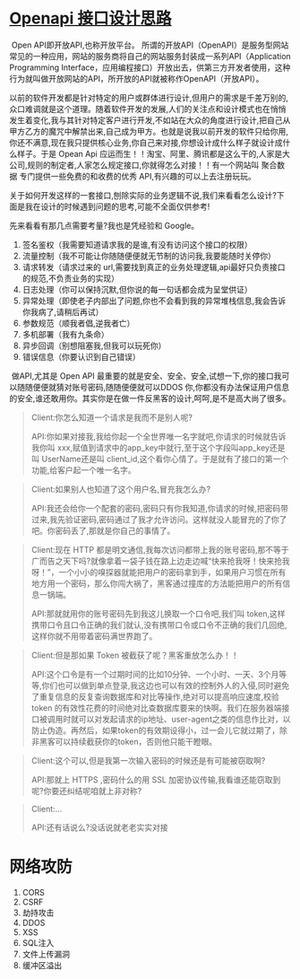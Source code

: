 # [Openapi 接口设计思路](https://my.oschina.net/u/182501/blog/1808038)

​    Open API即开放API,也称开放平台。 所谓的开放API（OpenAPI）是服务型网站常见的一种应用，网站的服务商将自己的网站服务封装成一系列API（Application Programming Interface，应用编程接口）开放出去，供第三方开发者使用，这种行为就叫做开放网站的API，所开放的API就被称作OpenAPI（开放API）。

​    以前的软件开发都是针对特定的用户或群体进行设计,但用户的需求是千差万别的,众口难调就是这个道理。随着软件开发的发展,人们的关注点和设计模式也在悄悄发生着变化,我与其针对特定客户进行开发,不如站在大众的角度进行设计,把自己从甲方乙方的魔咒中解禁出来,自己成为甲方。也就是说我以前开发的软件只给你用,你还不满意,现在我只提供核心业务,你自己来对接,你想设计成什么样子就设计成什么样子。于是 Opean Api 应运而生！！淘宝、阿里、腾讯都是这么干的,人家是大公司,规则的制定者,人家怎么规定接口,你就得怎么对接！！有一个网站叫 聚合数据 专门提供一些免费的和收费的优秀 API,有兴趣的可以上去注册玩玩。

​    关于如何开发这样的一套接口,刨除实际的业务逻辑不说,我们来看看怎么设计?下面是我在设计的时候遇到问题的思考,可能不全面仅供参考!

先来看看有那几点需要考量?我也是凭经验和 Google。

1. 签名鉴权（我需要知道请求我的是谁,有没有访问这个接口的权限）
2. 流量控制（我不可能让你随随便便就无节制的访问我,我要能随时关停你）
3. 请求转发（请求过来的 url,需要找到真正的业务处理逻辑,api最好只负责接口的规范,不负责业务的实现）
4. 日志处理（你可以保持沉默,但你说的每一句话都会成为呈堂供证）
5. 异常处理（即使老子内部出了问题,你也不会看到我的异常堆栈信息,我会告诉你我病了,请稍后再试）
6. 参数规范（顺我者倡,逆我者亡）
7. 多机部署（我有九条命）
8. 异步回调（别想阻塞我,但我可以玩死你）
9. 错误信息（你要认识到自己错误）

​    做API,尤其是 Open API 最重要的就是安全、安全、安全,试想一下,你的接口我可以随随便便就猜对账号密码,随随便便就可以DDOS 你,你都没有办法保证用户信息的安全,谁还敢用你。其实你是在做一件反黑客的设计,呵呵,是不是高大尚了很多。

> Client:你怎么知道一个请求是我而不是别人呢?
>
> API:你如果对接我,我给你起一个全世界唯一名字就吧,你请求的时候就告诉我你叫 xxx,赋值到请求中的app_key中就行,至于这个字段叫app_key还是叫 UserName还是叫 client_id,这个看你心情了。于是就有了接口的第一个功能,给客户起一个唯一名字。

> Client:如果别人也知道了这个用户名,冒充我怎么办?
>
> API:我还会给你一个配套的密码,密码只有你我知道,你请求的时候,把密码带过来,我先验证密码,密码通过了我才允许访问。这样就没人能冒充的了你了吧。你密码丢了,那就是你自己的事情了。

> Client:现在 HTTP 都是明文通信,我每次访问都带上我的账号密码,那不等于广而告之天下吗?就像拿着一袋子钱在路上边走边喊“快来抢我呀！快来抢我呀！”，一个小小的嗅探器就能把用户的密码拿到手，如果用户习惯在所有地方用一个密码，那么你闯大祸了，黑客通过撞库的方法能把用户的所有信息一锅端。
>
> API:那就就用你的账号密码先到我这儿换取一个口令吧,我们叫 token,这样携带口令且口令正确的我们就认,没有携带口令或口令不正确的我们几回绝,这样你就不用带着密码满世界跑了。

> Client:但是那如果 Token 被截获了呢？黑客重放怎么办！！
>
> API:这个口令是有一个过期时间的比如10分钟、一个小时、一天、3个月等等,你们也可以做到单点登录,我这边也可以有效的控制外人的入侵,同时避免了重复信息的反复查询数据库和对比等操作,绝对可以提高响应速度,校验 token 的有效性花费的时间绝对比查数据库要来的快啊。我们在服务器端接口被调用时就可以对发起请求的ip地址、user-agent之类的信息作比对，以防止伪造。再然后，如果token的有效期设得小，过一会儿它就过期了，除非黑客可以持续截获你的token，否则他只能干瞪眼。

> Client:这个可以,但是我第一次输入密码的时候还是有可能被窃取啊?
>
> API:那就上 HTTPS ,密码什么的用 SSL 加密协议传输,我看谁还能窃取到呢?你要还纠结呢咱就上非对称?

> Client:…
>
> API:还有话说么?没话说就老老实实对接



# 网络攻防

1. CORS
2. CSRF
3. 劫持攻击
4. DDOS
5. XSS
6. SQL注入
7. 文件上传漏洞
8. 缓冲区溢出
